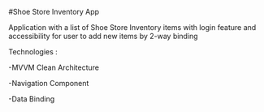 #Shoe Store  Inventory App 

Application with a list of Shoe Store Inventory items with login feature and accessibility for user to add new items by 2-way binding

Technologies : 

-MVVM Clean Architecture

-Navigation Component

-Data Binding
